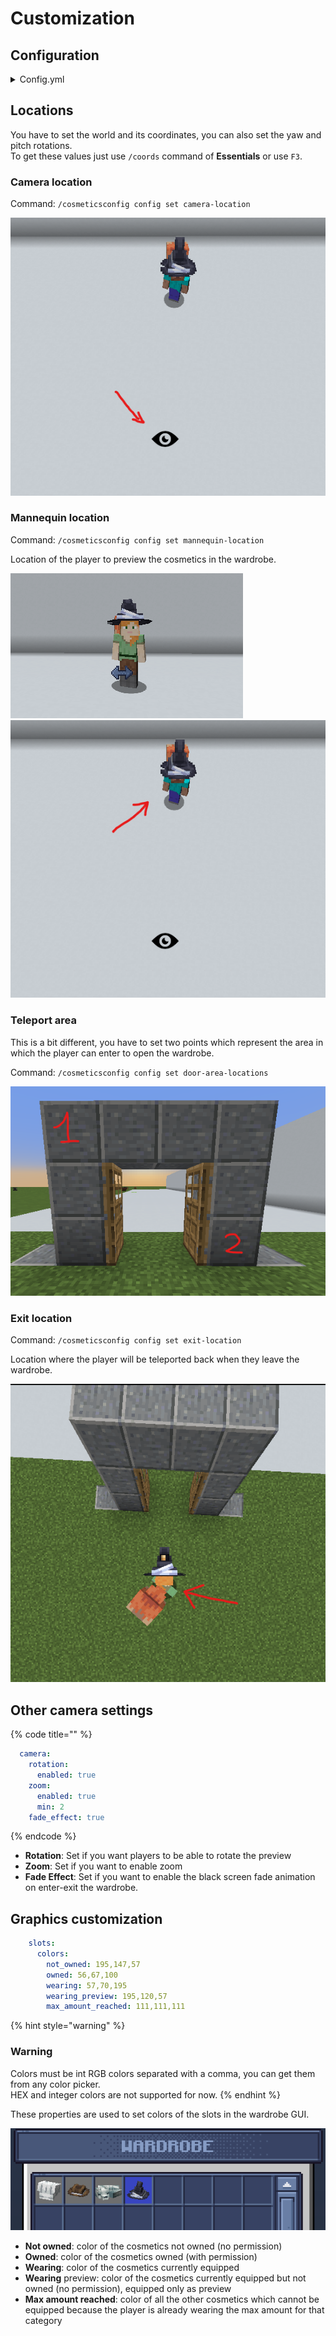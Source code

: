 # Customization

## Configuration

<details>

<summary>Config.yml</summary>

{% code title="config.yml" %}
```yaml
wardrobe_room:
  camera:
    rotation:
      enabled: true
    zoom:
      enabled: true
      min: 2
    fade_effect: true
    location:
      world: flat
      x: 205
      y: -58.5
      z: 41
      yaw: 359.85
      pitch: 6.6
  mannequin:
    location:
      world: flat
      x: 204.5
      y: -60
      z: 45.5
      yaw: 180
      pitch: 0
  teleport_area:
    enter:
      world: flat
      pos1:
        x: 167
        y: -61
        z: 42
      pos2:
        x: 167
        y: -57
        z: 37
    exit_location:
      world: flat
      x: 164
      y: -60
      z: 40
      yaw: 98
      pitch: 10
```
{% endcode %}

</details>

## Locations

You have to set the world and its coordinates, you can also set the yaw and pitch rotations.\
To get these values just use `/coords` command of **Essentials** or use `F3`.

### Camera location

Command: `/cosmeticsconfig config set camera-location`

![](<../.gitbook/assets/image (2).png>)

### Mannequin location

Command: `/cosmeticsconfig config set mannequin-location`

Location of the player to preview the cosmetics in the wardrobe.

![](<../.gitbook/assets/image (12).png>) ![](<../.gitbook/assets/image (7).png>)

### Teleport area

This is a bit different, you have to set two points which represent the area in which the player can enter to open the wardrobe.

Command: `/cosmeticsconfig config set door-area-locations`

![](<../.gitbook/assets/image (13).png>)

### Exit location

Command: `/cosmeticsconfig config set exit-location`

Location where the player will be teleported back when they leave the wardrobe.

![](<../.gitbook/assets/image (22).png>)

## Other camera settings

{% code title="" %}
```yaml
  camera:
    rotation:
      enabled: true
    zoom:
      enabled: true
      min: 2
    fade_effect: true
```
{% endcode %}

* **Rotation**: Set if you want players to be able to rotate the preview
* **Zoom**: Set if you want to enable zoom
* **Fade Effect**: Set if you want to enable the black screen fade animation on enter-exit the wardrobe.

## Graphics customization

```yaml
    slots:
      colors:
        not_owned: 195,147,57
        owned: 56,67,100
        wearing: 57,70,195
        wearing_preview: 195,120,57
        max_amount_reached: 111,111,111
```

{% hint style="warning" %}
### Warning

Colors must be int RGB colors separated with a comma, you can get them from any color picker.\
HEX and integer colors are not supported for now.
{% endhint %}

These properties are used to set colors of the slots in the wardrobe GUI.

![](<../.gitbook/assets/image (18).png>)

* **Not owned**: color of the cosmetics not owned (no permission)
* **Owned**: color of the cosmetics owned (with permission)
* **Wearing**: color of the cosmetics currently equipped
* **Wearing** preview: color of the cosmetics currently equipped but not owned (no permission), equipped only as preview&#x20;
* **Max amount reached**: color of all the other cosmetics which cannot be equipped because the player is already wearing the max amount for that category&#x20;
